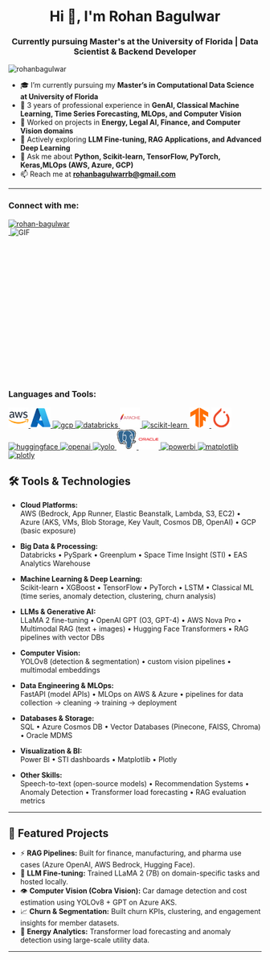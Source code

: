 <h1 align="center">Hi 👋, I'm Rohan Bagulwar</h1>
<h3 align="center">Currently pursuing Master's at the University of Florida | Data Scientist & Backend Developer</h3>

<p align="left"> 
  <img src="https://komarev.com/ghpvc/?username=rohanbagulwar&label=Profile%20views&color=0e75b6&style=flat" alt="rohanbagulwar" /> 
</p>

- 🎓 I’m currently pursuing my **Master’s in Computational Data Science at University of Florida**  
- 💼 3 years of professional experience in **GenAI, Classical Machine Learning, Time Series Forecasting, MLOps, and Computer Vision**  
- 🔭 Worked on projects in **Energy, Legal AI, Finance, and Computer Vision domains**  
- 🌱 Actively exploring **LLM Fine-tuning, RAG Applications, and Advanced Deep Learning**  
- 💬 Ask me about **Python, Scikit-learn, TensorFlow, PyTorch, Keras,MLOps (AWS, Azure, GCP)**  
- 📫 Reach me at **rohanbagulwarrb@gmail.com**

---

<h3 align="left">Connect with me:</h3>
<p align="left">
<a href="https://linkedin.com/in/rohan-bagulwar" target="blank">
  <img align="center" src="https://raw.githubusercontent.com/rahuldkjain/github-profile-readme-generator/master/src/images/icons/Social/linked-in-alt.svg" alt="rohan-bagulwar" height="30" width="40" />
</a>
<img align="right" alt="GIF" src="https://github.com/abhisheknaiidu/abhisheknaiidu/blob/master/code.gif?raw=true" width="500" height="320" />
</p>

---

<h3 align="left">Languages and Tools:</h3>
<p align="left"> 

<!-- Cloud -->
<a href="https://aws.amazon.com" target="_blank"> 
  <img src="https://raw.githubusercontent.com/devicons/devicon/master/icons/amazonwebservices/amazonwebservices-original-wordmark.svg" alt="aws" width="40" height="40"/> 
</a> 
<a href="https://azure.microsoft.com" target="_blank"> 
  <img src="https://raw.githubusercontent.com/devicons/devicon/master/icons/azure/azure-original.svg" alt="azure" width="40" height="40"/> 
</a> 
<a href="https://cloud.google.com/" target="_blank"> 
  <img src="https://www.vectorlogo.zone/logos/google_cloud/google_cloud-icon.svg" alt="gcp" width="40" height="40"/> 
</a> 

<!-- Big Data -->
<a href="https://databricks.com" target="_blank"> 
  <img src="https://cdn.worldvectorlogo.com/logos/databricks.svg" alt="databricks" width="40" height="40"/> 
</a> 
<a href="https://spark.apache.org/" target="_blank"> 
  <img src="https://raw.githubusercontent.com/devicons/devicon/master/icons/apache/apache-original-wordmark.svg" alt="spark" width="40" height="40"/> 
</a> 

<!-- ML & DL -->
<a href="https://scikit-learn.org/" target="_blank"> 
  <img src="https://upload.wikimedia.org/wikipedia/commons/0/05/Scikit_learn_logo_small.svg" alt="scikit-learn" width="40" height="40"/> 
</a> 
<a href="https://www.tensorflow.org/" target="_blank"> 
  <img src="https://raw.githubusercontent.com/devicons/devicon/master/icons/tensorflow/tensorflow-original.svg" alt="tensorflow" width="40" height="40"/> 
</a> 
<a href="https://pytorch.org/" target="_blank"> 
  <img src="https://raw.githubusercontent.com/devicons/devicon/master/icons/pytorch/pytorch-original.svg" alt="pytorch" width="40" height="40"/> 
</a> 

<!-- LLMs & GenAI -->
<a href="https://huggingface.co/" target="_blank"> 
  <img src="https://huggingface.co/front/assets/huggingface_logo.svg" alt="huggingface" width="40" height="40"/> 
</a> 
<a href="https://openai.com" target="_blank"> 
  <img src="https://seeklogo.com/images/O/open-ai-logo-8B9BFEDC26-seeklogo.com.png" alt="openai" width="40" height="40"/> 
</a> 

<!-- Computer Vision -->
<a href="https://github.com/ultralytics/yolov5" target="_blank"> 
  <img src="https://github.com/ultralytics/assets/raw/main/logo/Ultralytics-logotype-dark.png" alt="yolo" width="40" height="40"/> 
</a> 

<!-- Databases -->
<a href="https://www.postgresql.org/" target="_blank"> 
  <img src="https://raw.githubusercontent.com/devicons/devicon/master/icons/postgresql/postgresql-original.svg" alt="postgresql" width="40" height="40"/> 
</a> 
<a href="https://www.oracle.com/" target="_blank"> 
  <img src="https://raw.githubusercontent.com/devicons/devicon/master/icons/oracle/oracle-original.svg" alt="oracle" width="40" height="40"/> 
</a> 

<!-- Visualization -->
<a href="https://powerbi.microsoft.com/" target="_blank"> 
  <img src="https://upload.wikimedia.org/wikipedia/commons/c/cf/New_Power_BI_Logo.svg" alt="powerbi" width="40" height="40"/> 
</a> 
<a href="https://matplotlib.org/" target="_blank"> 
  <img src="https://upload.wikimedia.org/plotlylogos/matplotlib-logo.png" alt="matplotlib" width="40" height="40"/> 
</a> 
<a href="https://plotly.com/" target="_blank"> 
  <img src="https://avatars.githubusercontent.com/u/5997976?s=280&v=4" alt="plotly" width="40" height="40"/> 
</a> 

</p>


## 🛠️ Tools & Technologies  

- **Cloud Platforms:**  
  AWS (Bedrock, App Runner, Elastic Beanstalk, Lambda, S3, EC2) • Azure (AKS, VMs, Blob Storage, Key Vault, Cosmos DB, OpenAI) • GCP (basic exposure)  

- **Big Data & Processing:**  
  Databricks • PySpark • Greenplum • Space Time Insight (STI) • EAS Analytics Warehouse  

- **Machine Learning & Deep Learning:**  
  Scikit-learn • XGBoost • TensorFlow • PyTorch • LSTM • Classical ML (time series, anomaly detection, clustering, churn analysis)  

- **LLMs & Generative AI:**  
  LLaMA 2 fine-tuning • OpenAI GPT (O3, GPT-4) • AWS Nova Pro • Multimodal RAG (text + images) • Hugging Face Transformers • RAG pipelines with vector DBs  

- **Computer Vision:**  
  YOLOv8 (detection & segmentation) • custom vision pipelines • multimodal embeddings  

- **Data Engineering & MLOps:**  
  FastAPI (model APIs) • MLOps on AWS & Azure • pipelines for data collection → cleaning → training → deployment  

- **Databases & Storage:**  
  SQL • Azure Cosmos DB • Vector Databases (Pinecone, FAISS, Chroma) • Oracle MDMS  

- **Visualization & BI:**  
  Power BI • STI dashboards • Matplotlib • Plotly  

- **Other Skills:**  
  Speech-to-text (open-source models) • Recommendation Systems • Anomaly Detection • Transformer load forecasting • RAG evaluation metrics  

---

## 📌 Featured Projects  

- ⚡ **RAG Pipelines:** Built for finance, manufacturing, and pharma use cases (Azure OpenAI, AWS Bedrock, Hugging Face).  
- 🧠 **LLM Fine-tuning:** Trained LLaMA 2 (7B) on domain-specific tasks and hosted locally.  
- 👁️ **Computer Vision (Cobra Vision):** Car damage detection and cost estimation using YOLOv8 + GPT on Azure AKS.  
- 📈 **Churn & Segmentation:** Built churn KPIs, clustering, and engagement insights for member datasets.  
- 🔌 **Energy Analytics:** Transformer load forecasting and anomaly detection using large-scale utility data.  

---
